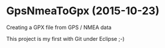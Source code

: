 # GpsNmeaToGpx (2015-10-23)
Creating a GPX file from GPS / NMEA data

This project is my first with Git under Eclipse ;-)
